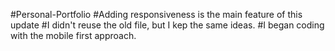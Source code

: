 #Personal-Portfolio #Adding responsiveness is the main feature of this update #I didn't reuse the old file, but I kep the same ideas. #I began coding with the mobile first approach.
